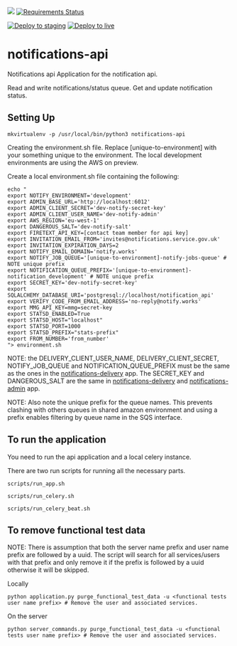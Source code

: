 ![](https://travis-ci.org/alphagov/notifications-api.svg)
[![Requirements Status](https://requires.io/github/alphagov/notifications-api/requirements.svg?branch=master)](https://requires.io/github/alphagov/notifications-api/requirements/?branch=master)

[![Deploy to staging](https://notify-build-monitor.herokuapp.com/deploys/notifications-api/master...staging.svg?prefix=Deploy%20to)](https://github.com/alphagov/notifications-api/compare/staging...master?expand=1&title=Deploy%20to%20staging) [![Deploy to live](https://notify-build-monitor.herokuapp.com/deploys/notifications-api/staging...live.svg?prefix=Deploy%20to)](https://github.com/alphagov/notifications-api/compare/live...staging?expand=1&title=Deploy%20to%20live)

# notifications-api
Notifications api
Application for the notification api.

Read and write notifications/status queue.
Get and update notification status.

## Setting Up

```
mkvirtualenv -p /usr/local/bin/python3 notifications-api
```

Creating the environment.sh file. Replace [unique-to-environment] with your something unique to the environment. The local development environments are using the AWS on preview.

Create a local environment.sh file containing the following:

```
echo "
export NOTIFY_ENVIRONMENT='development'
export ADMIN_BASE_URL='http://localhost:6012'
export ADMIN_CLIENT_SECRET='dev-notify-secret-key'
export ADMIN_CLIENT_USER_NAME='dev-notify-admin'
export AWS_REGION='eu-west-1'
export DANGEROUS_SALT='dev-notify-salt'
export FIRETEXT_API_KEY=[contact team member for api key]
export INVITATION_EMAIL_FROM='invites@notifications.service.gov.uk'
export INVITATION_EXPIRATION_DAYS=2
export NOTIFY_EMAIL_DOMAIN='notify.works'
export NOTIFY_JOB_QUEUE='[unique-to-environment]-notify-jobs-queue' # NOTE unique prefix
export NOTIFICATION_QUEUE_PREFIX='[unique-to-environment]-notification_development' # NOTE unique prefix
export SECRET_KEY='dev-notify-secret-key'
export SQLALCHEMY_DATABASE_URI='postgresql://localhost/notification_api'
export VERIFY_CODE_FROM_EMAIL_ADDRESS='no-reply@notify.works'
export MMG_API_KEY=mmg=secret-key
export STATSD_ENABLED=True
export STATSD_HOST="localhost"
export STATSD_PORT=1000
export STATSD_PREFIX="stats-prefix"
export FROM_NUMBER='from_number'
"> environment.sh
```

NOTE: the DELIVERY_CLIENT_USER_NAME, DELIVERY_CLIENT_SECRET, NOTIFY_JOB_QUEUE and NOTIFICATION_QUEUE_PREFIX must be the same as the ones in the [notifications-delivery](https://github.com/alphagov/notifications-delivery) app.
The SECRET_KEY and DANGEROUS_SALT are the same in [notifications-delivery](https://github.com/alphagov/notifications-delivery) and [notifications-admin](https://github.com/alphagov/notifications-admin) app.

NOTE:  Also note the  unique prefix for the queue names. This prevents clashing with others queues in shared amazon environment and using a prefix enables filtering by queue name in the SQS interface.



##  To run the application

You need to run the api application and a local celery instance.

There are two run scripts for running all the necessary parts.

```
scripts/run_app.sh
```

```
scripts/run_celery.sh
```

```
scripts/run_celery_beat.sh
```


## To remove functional test data

NOTE: There is assumption that both the server name prefix and user name prefix are followed by a uuid.
The script will search for all services/users with that prefix and only remove it if the prefix is followed by a uuid otherwise it will be skipped.

Locally
```
python application.py purge_functional_test_data -u <functional tests user name prefix> # Remove the user and associated services.
```

On the server
```
python server_commands.py purge_functional_test_data -u <functional tests user name prefix> # Remove the user and associated services.
```
